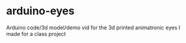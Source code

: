 # arduino-eyes
Arduino code/3d model/demo vid for the 3d printed animatronic eyes I made for a class project
